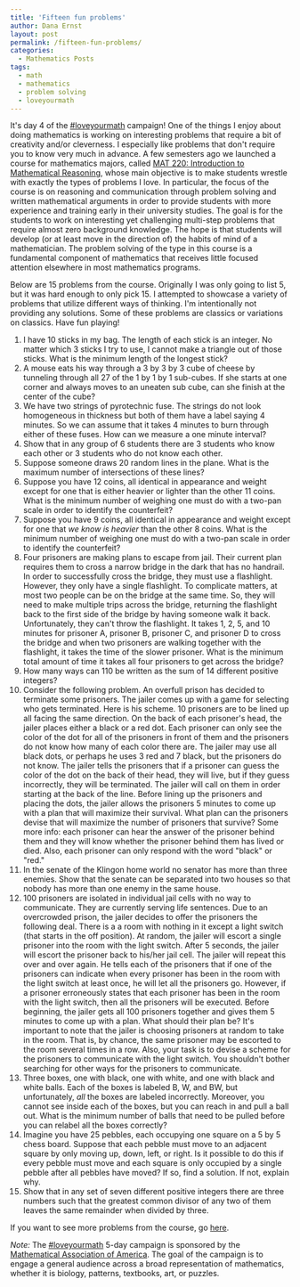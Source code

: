 ```yaml
---
title: 'Fifteen fun problems'
author: Dana Ernst
layout: post
permalink: /fifteen-fun-problems/
categories:
  - Mathematics Posts
tags:
  - math
  - mathematics
  - problem solving
  - loveyourmath
---
```


It's day 4 of the [#loveyourmath](https://twitter.com/hashtag/loveyourmath?src=hash) campaign! One of the things I enjoy about doing mathematics is working on interesting problems that require a bit of creativity and/or cleverness.  I especially like problems that don't require you to know very much in advance.  A few semesters ago we launched a course for mathematics majors, called [MAT 220: Introduction to Mathematical Reasoning](http://teaching.danaernst.com/mat220s15/), whose main objective is to make students wrestle with exactly the types of problems I love. In particular, the focus of the course is on reasoning and communication through problem solving and written mathematical arguments in order to provide students with more experience and training early in their university studies. The goal is for the students to work on interesting yet challenging multi-step problems that require almost zero background knowledge. The hope is that students will develop (or at least move in the direction of) the habits of mind of a mathematician. The problem solving of the type in this course is a fundamental component of mathematics that receives little focused attention elsewhere in most mathematics programs.

Below are 15 problems from the course.  Originally I was only going to list 5, but it was hard enough to only pick 15. I attempted to showcase a variety of problems that utilize different ways of thinking.  I'm intentionally not providing any solutions.  Some of these problems are classics or variations on classics.  Have fun playing!

1. I have 10 sticks in my bag. The length of each stick is an integer. No matter which 3 sticks I try to use, I cannot make a triangle out of those sticks. What is the minimum length of the longest stick?
2. A mouse eats his way through a 3 by 3 by 3 cube of cheese by tunneling through all 27 of the 1 by 1 by 1 sub-cubes. If she starts at one corner and always moves to an uneaten sub cube, can she finish at the center of the cube?
3. We have two strings of pyrotechnic fuse. The strings do not look homogeneous in thickness but both of them have a label saying 4 minutes. So we can assume that it takes 4 minutes to burn through either of these fuses. How can we measure a one minute interval?
4. Show that in any group of 6 students there are 3 students who know each other or 3 students who do not know each other.
5. Suppose someone draws 20 random lines in the plane. What is the maximum number of intersections of these lines?
6. Suppose you have 12 coins, all identical in appearance and weight except for one that is either heavier or lighter than the other 11 coins. What is the minimum number of weighing one must do with a two-pan scale in order to identify the counterfeit?
7. Suppose you have 9 coins, all identical in appearance and weight except for one that *we know is heavier* than the other 8 coins. What is the minimum number of weighing one must do with a two-pan scale in order to identify the counterfeit?
8. Four prisoners are making plans to escape from jail. Their current plan requires them to cross a narrow bridge in the dark that has no handrail. In order to successfully cross the bridge, they must use a flashlight.  However, they only have a single flashlight.  To complicate matters, at most two people can be on the bridge at the same time.  So, they will need to make multiple trips across the bridge, returning the flashlight back to the first side of the bridge by having someone walk it back.  Unfortunately, they can't throw the flashlight.  It takes 1, 2, 5, and 10 minutes for prisoner A, prisoner B, prisoner C, and prisoner D to cross the bridge and when two prisoners are walking together with the flashlight, it takes the time of the slower prisoner.  What is the minimum total amount of time it takes all four prisoners to get across the bridge?
9. How many ways can 110 be written as the sum of 14 different positive integers?
10. Consider the following problem. An overfull prison has decided to terminate some prisoners. The jailer comes up with a game for selecting who gets terminated. Here is his scheme. 10 prisoners are to be lined up all facing the same direction. On the back of each prisoner's head, the jailer places either a black or a red dot. Each prisoner can only see the color of the dot for all of the prisoners in front of them and the prisoners do not know how many of each color there are. The jailer may use all black dots, or perhaps he uses 3 red and 7 black, but the prisoners do not know. The jailer tells the prisoners that if a prisoner can guess the color of the dot on the back of their head, they will live, but if they guess incorrectly, they will be terminated. The jailer will call on them in order starting at the back of the line. Before lining up the prisoners and placing the dots, the jailer allows the prisoners 5 minutes to come up with a plan that will maximize their survival. What plan can the prisoners devise that will maximize the number of prisoners that survive? Some more info: each prisoner can hear the answer of the prisoner behind them and they will know whether the prisoner behind them has lived or died. Also, each prisoner can only respond with the word "black" or "red."
11. In the senate of the Klingon home world no senator has more than three enemies. Show that the senate can be separated into two houses so that nobody has more than one enemy in the same house.
12. 100 prisoners are isolated in individual jail cells with no way to communicate. They are currently serving life sentences.  Due to an overcrowded prison, the jailer decides to offer the prisoners the following deal. There is a a room with nothing in it except a light switch (that starts in the off position). At random, the jailer will escort a single prisoner into the room with the light switch. After 5 seconds, the jailer will escort the prisoner back to his/her jail cell. The jailer will repeat this over and over again.  He tells each of the prisoners that if one of the prisoners can indicate when every prisoner has been in the room with the light switch at least once, he will let all the prisoners go.  However, if a prisoner erroneously states that each prisoner has been in the room with the light switch, then all the prisoners will be executed.  Before beginning, the jailer gets all 100 prisoners together and gives them 5 minutes to come up with a plan.  What should their plan be?  It's important to note that the jailer is choosing prisoners at random to take in the room.  That is, by chance, the same prisoner may be escorted to the room several times in a row.  Also, your task is to devise a scheme for the prisoners to communicate with the light switch.  You shouldn't bother searching for other ways for the prisoners to communicate.
13. Three boxes, one with black, one with white, and one with black and white balls.  Each of the boxes is labeled B, W, and BW, but unfortunately, *all* the boxes are labeled incorrectly.  Moreover, you cannot see inside each of the boxes, but you can reach in and pull a ball out.  What is the minimum number of balls that need to be pulled before you can relabel all the boxes correctly?
14. Imagine you have 25 pebbles, each occupying one square on a 5 by 5 chess board. Suppose that each pebble must move to an adjacent square by only moving up, down, left, or right. Is it possible to do this if every pebble must move and each square is only occupied by a single pebble after all pebbles have moved?  If so, find a solution.  If not, explain why.
15. Show that in any set of seven different positive integers there are three numbers such that the greatest common divisor of any two of them leaves the same remainder when divided by three.

If you want to see more problems from the course, go [here](http://teaching.danaernst.com/files/spring2015/mat220/220ProblemCollection.pdf).

*Note:* The [#loveyourmath](https://twitter.com/hashtag/loveyourmath?src=hash) 5-day campaign is sponsored by the [Mathematical Association of America](http:maa.org).  The goal of the campaign is to engage a general audience across a broad representation of mathematics, whether it is biology, patterns, textbooks, art, or puzzles.  
